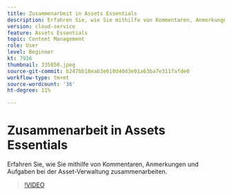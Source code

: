 ```yaml
---
title: Zusammenarbeit in Assets Essentials
description: Erfahren Sie, wie Sie mithilfe von Kommentaren, Anmerkungen und Aufgaben bei der Asset-Verwaltung zusammenarbeiten.
version: cloud-service
feature: Assets Essentials
topic: Content Management
role: User
level: Beginner
kt: 7916
thumbnail: 335856.jpeg
source-git-commit: b247bb18eab3e610d40d3e01a63ba7e311fafde0
workflow-type: tm+mt
source-wordcount: '36'
ht-degree: 11%

---
```



# Zusammenarbeit in Assets Essentials

Erfahren Sie, wie Sie mithilfe von Kommentaren, Anmerkungen und Aufgaben bei der Asset-Verwaltung zusammenarbeiten.

>[!VIDEO](https://video.tv.adobe.com/v/335856/?quality=12&learn=on)
